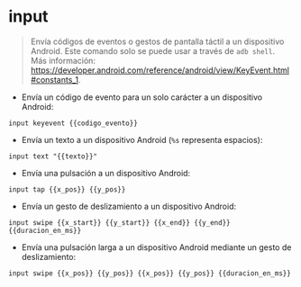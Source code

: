 # input

> Envía códigos de eventos o gestos de pantalla táctil a un dispositivo Android.
> Este comando solo se puede usar a través de `adb shell`.
> Más información: <https://developer.android.com/reference/android/view/KeyEvent.html#constants_1>.

- Envía un código de evento para un solo carácter a un dispositivo Android:

`input keyevent {{codigo_evento}}`

- Envía un texto a un dispositivo Android (`%s` representa espacios):

`input text "{{texto}}"`

- Envía una pulsación a un dispositivo Android:

`input tap {{x_pos}} {{y_pos}}`

- Envía un gesto de deslizamiento a un dispositivo Android:

`input swipe {{x_start}} {{y_start}} {{x_end}} {{y_end}} {{duracion_en_ms}}`

- Envía una pulsación larga a un dispositivo Android mediante un gesto de deslizamiento:

`input swipe {{x_pos}} {{y_pos}} {{x_pos}} {{y_pos}} {{duracion_en_ms}}`
